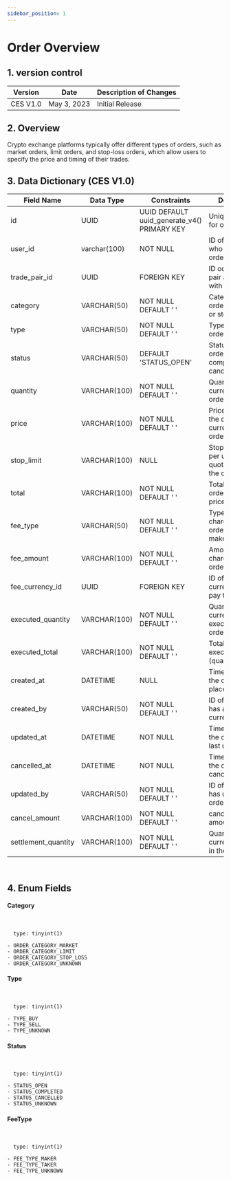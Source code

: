 ```yaml
---
sidebar_position: 1
---
```


# Order Overview

## 1. version control

| Version  | Date        | Description of Changes |
| -------- | ----------- | ---------------------- |
| CES V1.0 | May 3, 2023 | Initial Release        |

## 2. Overview

Crypto exchange platforms typically offer different types of orders, such as market orders, limit orders, and stop-loss orders, which allow users to specify the price and timing of their trades.

## 3. Data Dictionary (CES V1.0)

| Field Name                | Data Type    | Constraints                                     | Description                                                                |
| ------------------------- | ------------ | ----------------------------------------------- | -------------------------------------------------------------------------- |
| id                        | UUID         | UUID DEFAULT uuid_generate_v4() PRIMARY KEY     | Unique identifier for order                                      |
| user_id                   | varchar(100) | NOT NULL                                        | ID of the user who placed the order                                      |
| trade_pair_id             | UUID         | FOREIGN KEY                                     | ID od the trade pair associated with the order                             |
| category                  | VARCHAR(50)  | NOT NULL DEFAULT ' '                            | Category of order(market,limit or stop-loss)                  |
| type                      | VARCHAR(50)  | NOT NULL DEFAULT ' '                            | Type of order(buy or sell)                                                                                        |
| status                    | VARCHAR(50)  | DEFAULT 'STATUS_OPEN'                           | Status of the order (e.g.open, completed, cancelled)                       |
| quantity                  | VARCHAR(100)  | NOT NULL DEFAULT ' '                             | Quantity of base currency in the order                                       |
| price                     | VARCHAR(100)  | NOT NULL DEFAULT ' '                             | Price per unit of the quote currency in the order                       |
| stop_limit                | VARCHAR(100)  | NULL                                            | Stop limit price per unit of the quote currency in the order                 |
| total                     | VARCHAR(100)  | NOT NULL DEFAULT ' '                              | Total value of the order(quantity * price)                                    |
| fee_type                  | VARCHAR(50)   | NOT NULL DEFAULT ' '                            | Type of fee charged for the order (e.g. maker,taker)                          |
| fee_amount                | VARCHAR(100)  | NOT NULL DEFAULT ' '                              | Amount of fee charged forthe order                                       |
| fee_currency_id           | UUID          | FOREIGN KEY                                     | ID of the currency used to pay the fee                                     |
| executed_quantity         | VARCHAR(100)  | NOT NULL  DEFAULT ' '                             | Quantity of base currency executed in the order                       |
| executed_total            | VARCHAR(100)  | NOT NULL DEFAULT ' '                              | Total value of executed orders (quantity * price)                          |
| created_at                | DATETIME      | NULL                                            | Timestamp when the order was placed                                      |
| created_by                | VARCHAR(50)   | NOT NULL DEFAULT ' '                            | ID of user who has added the currency                    |
| updated_at                | DATETIME      | NOT NULL                                        | Timestamp when the order was last updated                                     |
| cancelled_at              | DATETIME      | NOT NULL                                        | Timestamp when the order was cancelled                                   |
| updated_by                | VARCHAR(50)   | NOT NULL DEFAULT ' '                            | ID of user who has updated the order                                       |
| cancel_amount             | VARCHAR(100)  | NOT NULL DEFAULT ' '                              |cancel the order amount                                      |
| settlement_quantity       | VARCHAR(100)  | NOT NULL DEFAULT ' '                              | Quantity of currency settled in the order                                   |
``
``

## 4. Enum Fields 
#### **Category**
&nbsp;

      type: tinyint(1)

    - ORDER_CATEGORY_MARKET
    - ORDER_CATEGORY_LIMIT
    - ORDER_CATEGORY_STOP_LOSS
    - ORDER_CATEGORY_UNKNOWN

#### **Type**

&nbsp;

      type: tinyint(1)

    - TYPE_BUY
    - TYPE_SELL
    - TYPE_UNKNOWN

#### **Status**

&nbsp;

      type: tinyint(1)

    - STATUS_OPEN
    - STATUS_COMPLETED
    - STATUS_CANCELLED
    - STATUS_UNKNOWN

#### **FeeType**

&nbsp;

      type: tinyint(1)

    - FEE_TYPE_MAKER
    - FEE_TYPE_TAKER
    - FEE_TYPE_UNKNOWN
